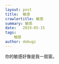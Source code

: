 ```yaml
---
layout: post
title:  敏感
crawlertitle: 敏感
summary: 敏感
date:   2019-05-15
tags:
    触感
author: debugi
---
```


你的敏感好像是我一扇窗。   